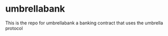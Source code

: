 # umbrellabank
This is the repo for umbrellabank a banking contract that uses the umbrella protocol
